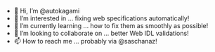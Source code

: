 - 👋 Hi, I’m @autokagami
- 👀 I’m interested in ... fixing web specifications automatically!
- 🌱 I’m currently learning ... how to fix them as smoothly as possible!
- 💞️ I’m looking to collaborate on ... better Web IDL validations!
- 📫 How to reach me ... probably via @saschanaz!

<!---
autokagami/autokagami is a ✨ special ✨ repository because its `README.md` (this file) appears on your GitHub profile.
You can click the Preview link to take a look at your changes.
--->
